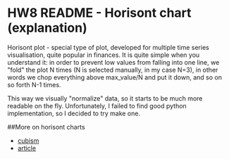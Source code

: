 HW8 README - Horisont chart (explanation)
======

Horisont plot - special type of plot, developed for multiple time series visualisation, quite popular in finances.
It is quite simple when you understand it: in order to prevent low values from falling into one line, we "fold" the plot N times (N is selected manually, in my case N=3), in other words we chop everything above max_value/N and put it down, and so on so forth N-1 times.

This way we visually "normalize" data, so it starts to be much more readable on the fly.  Unfortunately, I failed to find good
python implementation, so I decided to try make one.

##More on horisont charts
- [cubism](https://square.github.io/cubism/)
- [article](http://www.perceptualedge.com/articles/visual_business_intelligence/time_on_the_horizon.pdf)
